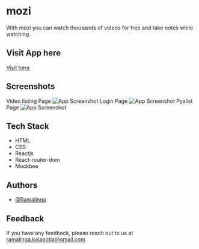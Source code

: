 
# mozi
 
With mozi you can watch thousands of videos for free and take notes while watching.

## Visit App here
[Visit here](https://mozi-video-nr7nbct2c-ramalingaa.vercel.app/)


## Screenshots
Video listing Page
![App Screenshot](https://res.cloudinary.com/ramlinga/image/upload/v1649312339/screencapture-mozi-video-nr7nbct2c-ramalingaa-vercel-app-videos-2022-04-07-11_47_27_zdl7bn.png)
Login Page
![App Screenshot](https://res.cloudinary.com/ramlinga/image/upload/v1649312335/screencapture-mozi-video-nr7nbct2c-ramalingaa-vercel-app-Login-2022-04-07-11_48_00_wdvq7g.png)
Pyalist Page
![App Screenshot](https://res.cloudinary.com/ramlinga/image/upload/v1649312336/screencapture-mozi-video-nr7nbct2c-ramalingaa-vercel-app-Playlist-2022-04-07-11_48_37_mlsulf.png)


## Tech Stack

- HTML
- CSS
- Reactjs
- React-router-dom
- Mockbee 


## Authors

- [@Ramalinga](https://www.github.com/ramalingaa)


## Feedback

If you have any feedback, please reach out to us at ramalinga.kalagotla@gmail.com


